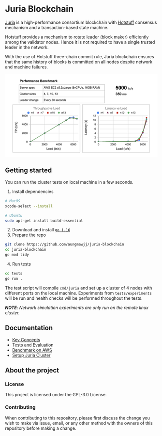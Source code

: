 # Juria Blockchain
[Juria](https://aungmawjj.github.io/juria-blockchain) is a high-performance consortium blockchain with [Hotstuff](https://arxiv.org/abs/1803.05069) consensus mechanism and a transaction-based state machine.

Hotstuff provides a mechanism to rotate leader (block maker) efficiently among the validator nodes. Hence it is not required to have a single trusted leader in the network.

With the use of Hotstuff three-chain commit rule, Juria blockchain ensures that the same history of blocks is committed on all nodes despite network and machine failures.

![Benchmark](docs/assets/images/benchmark_juria.png)

## Getting started
You can run the cluster tests on local machine in a few seconds.

1. Install dependencies
```bash
# MacOS
xcode-select --install
```
```bash
# Ubuntu
sudo apt-get install build-essential
```
2. Download and install [`go 1.16`](https://golang.org/doc/install)
3. Prepare the repo
```bash
git clone https://github.com/aungmawjj/juria-blockchain
cd juria-blockchain
go mod tidy
```
4. Run tests
```bash
cd tests
go run .
```

The test script will compile `cmd/juria` and set up a cluster of 4 nodes with different ports on the local machine.
Experiments from `tests/experiments` will be run and health checks will be performed throughout the tests.

***NOTE**: Network simulation experiments are only run on the remote linux cluster.*

## Documentation
* [Key Concepts](https://aungmawjj.github.io/juria-blockchain/key-concepts)
* [Tests and Evaluation](https://aungmawjj.github.io/juria-blockchain/tests-and-evaluation)
* [Benchmark on AWS](https://aungmawjj.github.io/juria-blockchain/benchmark-on-aws)
* [Setup Juria Cluster](https://aungmawjj.github.io/juria-blockchain/setup-juria-cluster)

## About the project
### License
This project is licensed under the GPL-3.0 License.

### Contributing
When contributing to this repository, please first discuss the change you wish to make via issue, email, or any other method with the owners of this repository before making a change.
